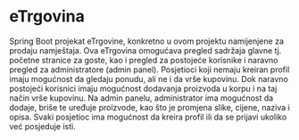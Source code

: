 # eTrgovina
Spring Boot projekat eTrgovine, konkretno u ovom projektu namijenjene za prodaju namještaja. Ova eTrgovina omogućava pregled sadržaja glavne tj. početne stranice za goste, kao i pregled za postojeće korisnike i naravno pregled za administratore (admin panel). 
Posjetioci koji nemaju kreiran profil imaju mogućnost da gledaju ponudu, ali ne i da vrše kupovinu. Dok naravno postojeći korisnici imaju mogućnost dodavanja proizvoda u korpu i na taj način vrše kupovinu. Na admin panelu, administrator ima mogućnost da dodaje, briše te uređuje proizvode, kao što je promjena slike, cijene, naziva i opisa. Svaki posjetioc ima mogućnost da kreira profil ili da se prijavi ukoliko već posjeduje isti.
